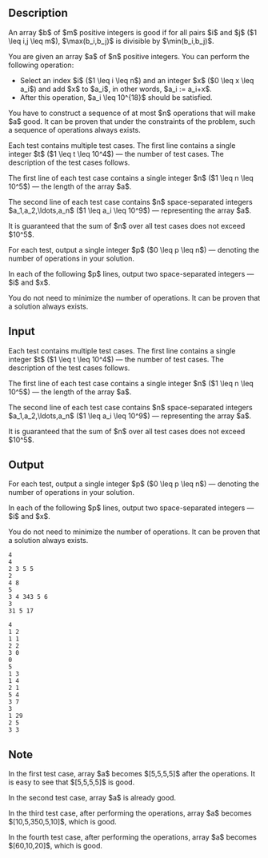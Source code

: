 ## Description

<div><p>An array $b$ of $m$ positive integers is <span class="tex-font-style-it">good</span> if for all pairs $i$ and $j$ ($1 \leq i,j \leq m$), $\max(b_i,b_j)$ is divisible by $\min(b_i,b_j)$.</p><p>You are given an array $a$ of $n$ positive integers. You can perform the following operation:</p><ul> <li> Select an index $i$ ($1 \leq i \leq n$) and an integer $x$ ($0 \leq x \leq a_i$) and add $x$ to $a_i$, in other words, $a_i := a_i+x$. </li><li> After this operation, $a_i \leq 10^{18}$ should be satisfied. </li></ul><p>You have to construct a sequence of <span class="tex-font-style-bf">at most</span> $n$ operations that will make $a$ good. It can be proven that under the constraints of the problem, such a sequence of operations <span class="tex-font-style-bf">always</span> exists.</p></div><div class="input-specification"><p>Each test contains multiple test cases. The first line contains a single integer $t$ ($1 \leq t \leq 10^4$) — the number of test cases. The description of the test cases follows.</p><p>The first line of each test case contains a single integer $n$ ($1 \leq n \leq 10^5$) — the length of the array $a$.</p><p>The second line of each test case contains $n$ space-separated integers $a_1,a_2,\ldots,a_n$ ($1 \leq a_i \leq 10^9$) — representing the array $a$.</p><p>It is guaranteed that the sum of $n$ over all test cases does not exceed $10^5$.</p></div><div class="output-specification"><p>For each test, output a single integer $p$ ($0 \leq p \leq n$) — denoting the number of operations in your solution. </p><p>In each of the following $p$ lines, output two space-separated integers — $i$ and $x$.</p><p>You do not need to minimize the number of operations. It can be proven that a solution always exists.</p></div>

## Input

<p>Each test contains multiple test cases. The first line contains a single integer $t$ ($1 \leq t \leq 10^4$) — the number of test cases. The description of the test cases follows.</p><p>The first line of each test case contains a single integer $n$ ($1 \leq n \leq 10^5$) — the length of the array $a$.</p><p>The second line of each test case contains $n$ space-separated integers $a_1,a_2,\ldots,a_n$ ($1 \leq a_i \leq 10^9$) — representing the array $a$.</p><p>It is guaranteed that the sum of $n$ over all test cases does not exceed $10^5$.</p>

## Output

<p>For each test, output a single integer $p$ ($0 \leq p \leq n$) — denoting the number of operations in your solution. </p><p>In each of the following $p$ lines, output two space-separated integers — $i$ and $x$.</p><p>You do not need to minimize the number of operations. It can be proven that a solution always exists.</p>





```input1|2,3,6,7
4
4
2 3 5 5
2
4 8
5
3 4 343 5 6
3
31 5 17
```




```output1
4
1 2
1 1
2 2
3 0
0
5
1 3
1 4
2 1
5 4
3 7
3
1 29
2 5
3 3
```



## Note

<p>In the first test case, array $a$ becomes $[5,5,5,5]$ after the operations. It is easy to see that $[5,5,5,5]$ is <span class="tex-font-style-it">good</span>.</p><p>In the second test case, array $a$ is already <span class="tex-font-style-it">good</span>.</p><p>In the third test case, after performing the operations, array $a$ becomes $[10,5,350,5,10]$, which is <span class="tex-font-style-it">good</span>.</p><p>In the fourth test case, after performing the operations, array $a$ becomes $[60,10,20]$, which is <span class="tex-font-style-it">good</span>.</p>
